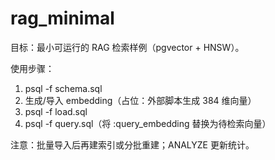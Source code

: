﻿# rag_minimal

目标：最小可运行的 RAG 检索样例（pgvector + HNSW）。

使用步骤：
1) psql -f schema.sql
2) 生成/导入 embedding（占位：外部脚本生成 384 维向量）
3) psql -f load.sql
4) psql -f query.sql（将 :query_embedding 替换为待检索向量）

注意：批量导入后再建索引或分批重建；ANALYZE 更新统计。
